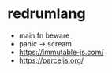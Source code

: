 # redrumlang

- main fn beware
- panic -> scream
- <https://immutable-js.com/>
- <https://parceljs.org/>
